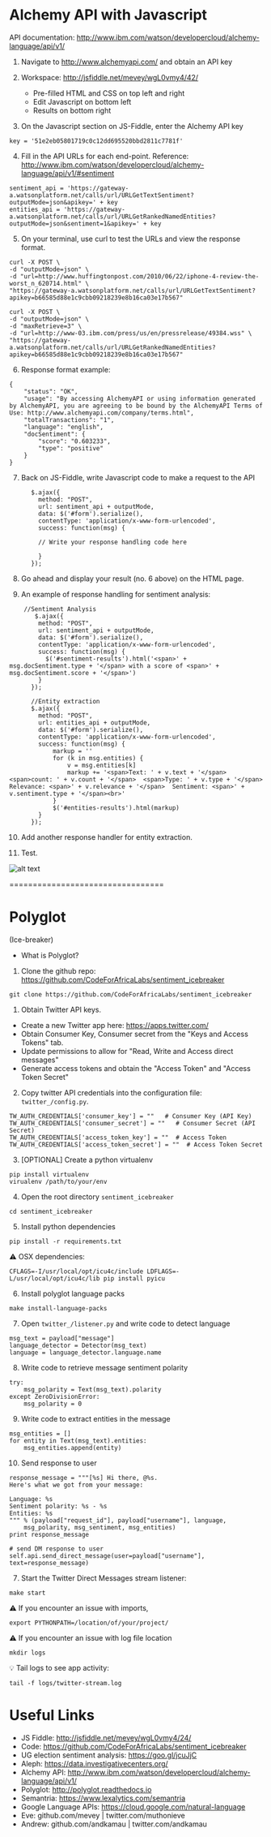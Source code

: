 # Alchemy API with Javascript

API documentation:  http://www.ibm.com/watson/developercloud/alchemy-language/api/v1/

1) Navigate to http://www.alchemyapi.com/ and obtain an API key

2) Workspace:  http://jsfiddle.net/mevey/wgL0vmy4/42/
   - Pre-filled HTML and CSS on top left and right
   - Edit Javascript on bottom left
   - Results on bottom right

3) On the Javascript section on JS-Fiddle, enter the Alchemy API key

```
key = '51e2eb05801719c0c12dd695520bbd2811c7781f'
```

4) Fill in the API URLs for each end-point. Reference: http://www.ibm.com/watson/developercloud/alchemy-language/api/v1/#sentiment

```
sentiment_api = 'https://gateway-a.watsonplatform.net/calls/url/URLGetTextSentiment?outputMode=json&apikey=' + key
entities_api = 'https://gateway-a.watsonplatform.net/calls/url/URLGetRankedNamedEntities?outputMode=json&sentiment=1&apikey=' + key
```

5) On your terminal, use curl to test the URLs and view the response format.
```
curl -X POST \
-d "outputMode=json" \
-d "url=http://www.huffingtonpost.com/2010/06/22/iphone-4-review-the-worst_n_620714.html" \
"https://gateway-a.watsonplatform.net/calls/url/URLGetTextSentiment?apikey=b66585d88e1c9cbb09218239e8b16ca03e17b567"
```


```
curl -X POST \
-d "outputMode=json" \
-d "maxRetrieve=3" \
-d "url=http://www-03.ibm.com/press/us/en/pressrelease/49384.wss" \
"https://gateway-a.watsonplatform.net/calls/url/URLGetRankedNamedEntities?apikey=b66585d88e1c9cbb09218239e8b16ca03e17b567"
```

6) Response format example:
```
{
    "status": "OK",
    "usage": "By accessing AlchemyAPI or using information generated by AlchemyAPI, you are agreeing to be bound by the AlchemyAPI Terms of Use: http://www.alchemyapi.com/company/terms.html",
    "totalTransactions": "1",
    "language": "english",
    "docSentiment": {
        "score": "0.603233",
        "type": "positive"
    }
}
```

7) Back on JS-Fiddle, write Javascript code to make a request to the API

```
	  $.ajax({
	    method: "POST",
	    url: sentiment_api + outputMode,
	    data: $('#form').serialize(),
	    contentType: 'application/x-www-form-urlencoded',
	    success: function(msg) {

		// Write your response handling code here

	    }
	  });

```

8) Go ahead and display your result (no. 6 above) on the HTML page.

9) An example of response handling for sentiment analysis:

```
	//Sentiment Analysis
	   $.ajax({
		method: "POST",
		url: sentiment_api + outputMode,
		data: $('#form').serialize(),
		contentType: 'application/x-www-form-urlencoded',
		success: function(msg) {
		  $('#sentiment-results').html('<span>' + msg.docSentiment.type + '</span> with a score of <span>' + msg.docSentiment.score + '</span>')
		}
	  });
	  
	  //Entity extraction
	  $.ajax({
		method: "POST",
		url: entities_api + outputMode,
		data: $('#form').serialize(),
		contentType: 'application/x-www-form-urlencoded',
		success: function(msg) {
			markup = ''
			for (k in msg.entities) {
				v = msg.entities[k]
				markup += '<span>Text: ' + v.text + '</span>  <span>count: ' + v.count + '</span>  <span>Type: ' + v.type + '</span>  Relevance: <span>' + v.relevance + '</span>  Sentiment: <span>' + v.sentiment.type + '</span><br>'
			}
			$('#entities-results').html(markup)
		}
	  });
```

10) Add another response handler for entity extraction.

11) Test.

![alt text](https://goo.gl/BGLvAg "Test screenshot")

=================================


# Polyglot

(Ice-breaker)
* What is Polyglot?

1) Clone the github repo: https://github.com/CodeForAfricaLabs/sentiment_icebreaker

```
git clone https://github.com/CodeForAfricaLabs/sentiment_icebreaker
```


1) Obtain Twitter API keys.

- Create a new Twitter app here: https://apps.twitter.com/
- Obtain Consumer Key, Consumer secret from the "Keys and Access Tokens" tab.
- Update permissions to allow for "Read, Write and Access direct messages"
- Generate access tokens and obtain the "Access Token" and "Access Token Secret"


2) Copy twitter API credentials into the configuration file: `twitter_/config.py`. 

```
TW_AUTH_CREDENTIALS['consumer_key'] = ""   # Consumer Key (API Key)
TW_AUTH_CREDENTIALS['consumer_secret'] = ""   # Consumer Secret (API Secret)
TW_AUTH_CREDENTIALS['access_token_key'] = ""  # Access Token
TW_AUTH_CREDENTIALS['access_token_secret'] = ""  # Access Token Secret
```

3) [OPTIONAL] Create a python virtualenv

```
pip install virtualenv
virualenv /path/to/your/env
```

4) Open the root directory `sentiment_icebreaker`

```
cd sentiment_icebreaker
```

5) Install python dependencies

```
pip install -r requirements.txt
```

:warning: OSX dependencies:
```
CFLAGS=-I/usr/local/opt/icu4c/include LDFLAGS=-L/usr/local/opt/icu4c/lib pip install pyicu
```

6) Install polyglot language packs

```
make install-language-packs
```

7) Open `twitter_/listener.py` and write code to detect language
```
msg_text = payload["message"]
language_detector = Detector(msg_text)
language = language_detector.language.name
```

8) Write code to retrieve message sentiment polarity
```
try:
    msg_polarity = Text(msg_text).polarity
except ZeroDivisionError:
    msg_polarity = 0
```

9) Write code to extract entities in the message
```
msg_entities = []
for entity in Text(msg_text).entities:
    msg_entities.append(entity)
```

10) Send response to user
```
response_message = """[%s] Hi there, @%s.
Here's what we got from your message:

Language: %s
Sentiment polarity: %s - %s
Entities: %s
""" % (payload["request_id"], payload["username"], language,
	msg_polarity, msg_sentiment, msg_entities)
print response_message

# send DM response to user
self.api.send_direct_message(user=payload["username"], text=response_message)
```

7) Start the Twitter Direct Messages stream listener:
```
make start
```

:warning: If you encounter an issue with imports, 
```
export PYTHONPATH=/location/of/your/project/
```

:warning: If you encounter an issue with log file location
```
mkdir logs
```

:bulb: Tail logs to see app activity:
```
tail -f logs/twitter-stream.log
```




# Useful Links

* JS Fiddle:  http://jsfiddle.net/mevey/wgL0vmy4/24/
* Code: https://github.com/CodeForAfricaLabs/sentiment_icebreaker
* UG election sentiment analysis: https://goo.gl/jcuJjC
* Aleph:  https://data.investigativecenters.org/
* Alchemy API: http://www.ibm.com/watson/developercloud/alchemy-language/api/v1/
* Polyglot:  http://polyglot.readthedocs.io
* Semantria:  https://www.lexalytics.com/semantria
* Google Language APIs:  https://cloud.google.com/natural-language
* Eve: github.com/mevey | twitter.com/muthonieve
* Andrew: github.com/andkamau | twitter.com/andkamau



